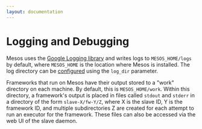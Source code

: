 ```yaml
---
layout: documentation
---
```


# Logging and Debugging

Mesos uses the [Google Logging library](http://code.google.com/p/google-glog) and writes logs to `MESOS_HOME/logs` by default, where `MESOS_HOME` is the location where Mesos is installed. The log directory can be [configured](configuration) using the `log_dir` parameter.

Frameworks that run on Mesos have their output stored to a "work" directory on each machine. By default, this is `MESOS_HOME/work`. Within this directory, a framework's output is placed in files called `stdout` and `stderr` in a directory of the form `slave-X/fw-Y/Z`, where X is the slave ID, Y is the framework ID, and multiple subdirectories Z are created for each attempt to run an executor for the framework. These files can also be accessed via the web UI of the slave daemon.